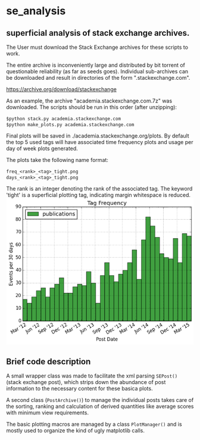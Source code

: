 # se_analysis
## superficial analysis of stack exchange archives.

The User must download the Stack Exchange archives for these scripts to work.

The entire archive is inconveniently large and distributed by bit torrent of 
questionable reliability (as far as seeds goes). Individual sub-archives can
be downloaded and result in directories of the form "<sub-archive-name>.stackexchange.com".

https://archive.org/download/stackexchange

As an example, the archive "academia.stackexchange.com.7z" was downloaded. The 
scripts should be run in this order (after unzipping):
```
$python stack.py academia.stackexchange.com
$python make_plots.py academia.stackexchange.com
```

Final plots will be saved in ./academia.stackexchange.org/plots. By default
the top 5 used tags will have associated time frequency plots and usage per day
of week plots generated. 

The plots take the following name format:
```
freq_<rank>_<tag>_tight.png
days_<rank>_<tag>_tight.png
```
The rank is an integer denoting the rank of the associated tag. The keyword 'tight'
is a superficial plotting tag, indicating margin whitespace is reduced. 
![example frequency plot](./example_plots/freq_1_publications_tight.png)

## Brief code description

A small wrapper class was made to facilitate the xml parsing `SEPost()` (stack
exchange post), which strips down the abundance of post information to the necessary
content for these basica plots. 

A second class (`PostArchive()`) to manage the individual posts takes care of the sorting, ranking
and calculation of derived quantities like average scores with minimum view 
requirements.

The basic plotting macros are managed by a class `PlotManager()` and is mostly 
used to organize the kind of ugly matplotlib calls. 



